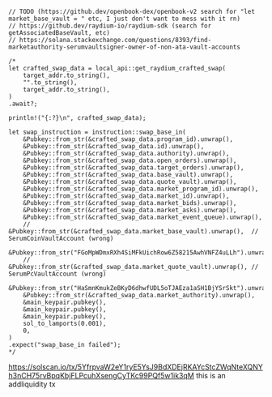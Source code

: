     // TODO (https://github.dev/openbook-dex/openbook-v2 search for "let market_base_vault = " etc, I just don't want to mess with it rn)
    // https://github.dev/raydium-io/raydium-sdk (search for getAssociatedBaseVault, etc)
    // https://solana.stackexchange.com/questions/8393/find-marketauthority-serumvaultsigner-owner-of-non-ata-vault-accounts

    /*
    let crafted_swap_data = local_api::get_raydium_crafted_swap(
        target_addr.to_string(),
        "".to_string(),
        target_addr.to_string(),
    )
    .await?;

    println!("{:?}\n", crafted_swap_data);

    let swap_instruction = instruction::swap_base_in(
        &Pubkey::from_str(&crafted_swap_data.program_id).unwrap(),
        &Pubkey::from_str(&crafted_swap_data.id).unwrap(),
        &Pubkey::from_str(&crafted_swap_data.authority).unwrap(),
        &Pubkey::from_str(&crafted_swap_data.open_orders).unwrap(),
        &Pubkey::from_str(&crafted_swap_data.target_orders).unwrap(),
        &Pubkey::from_str(&crafted_swap_data.base_vault).unwrap(),
        &Pubkey::from_str(&crafted_swap_data.quote_vault).unwrap(),
        &Pubkey::from_str(&crafted_swap_data.market_program_id).unwrap(),
        &Pubkey::from_str(&crafted_swap_data.market_id).unwrap(),
        &Pubkey::from_str(&crafted_swap_data.market_bids).unwrap(),
        &Pubkey::from_str(&crafted_swap_data.market_asks).unwrap(),
        &Pubkey::from_str(&crafted_swap_data.market_event_queue).unwrap(),
        // &Pubkey::from_str(&crafted_swap_data.market_base_vault).unwrap(),  // SerumCoinVaultAccount (wrong)
        &Pubkey::from_str("FGoMpWDmxRXh4SiMFkUichRow6Z58215AwhVNFZ4uLLh").unwrap(),
        // &Pubkey::from_str(&crafted_swap_data.market_quote_vault).unwrap(), // SerumPcVaultAccount (wrong)
        &Pubkey::from_str("HaSmnKmukZeBKyD6dhwfUDL5oTJAEza1aSH1BjYSrSkt").unwrap(),
        &Pubkey::from_str(&crafted_swap_data.market_authority).unwrap(),
        &main_keypair.pubkey(),
        &main_keypair.pubkey(),
        &main_keypair.pubkey(),
        sol_to_lamports(0.001),
        0,
    )
    .expect("swap_base_in failed");
    */

https://solscan.io/tx/5YfrpvaW2eY1ryE5YsJ9BdXDEjRKAYcStcZWqNteXQNYh3nCH75rvBpqKbjFLPcuhXsengCyTKc99PQf5w1ik3qM
this is an addliquidity tx